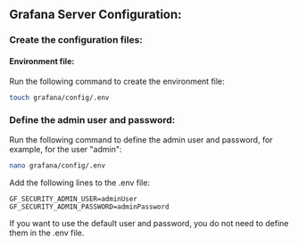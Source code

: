 ## Grafana Server Configuration:

### Create the configuration files:

#### Environment file:

Run the following command to create the environment file:

```bash
touch grafana/config/.env
```

### Define the admin user and password:

Run the following command to define the admin user and password, for example, for the user "admin":

```bash
nano grafana/config/.env
```

Add the following lines to the .env file:

```
GF_SECURITY_ADMIN_USER=adminUser
GF_SECURITY_ADMIN_PASSWORD=adminPassword
```

If you want to use the default user and password, you do not need to define them in the .env file.
